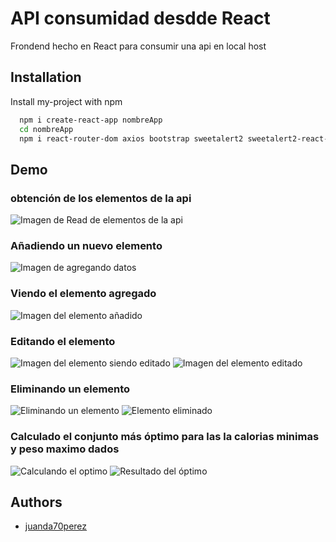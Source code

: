 # API consumidad desdde React

Frondend hecho en React para consumir una api en local host
## Installation

Install my-project with npm

```bash
  npm i create-react-app nombreApp
  cd nombreApp
  npm i react-router-dom axios bootstrap sweetalert2 sweetalert2-react-content @fortawesome/fontawesome-free
```
## Demo
### obtención de los elementos de la api
![Imagen de Read de elementos de la api](https://github.com/juanda70perez/prueba_tecnica/assets/110078515/0e651695-e29e-4656-ada4-709b167f19f6)
### Añadiendo un nuevo elemento
![Imagen de agregando datos](https://github.com/juanda70perez/prueba_tecnica/assets/110078515/36282933-9b16-4e8e-828c-7a85937be969)
### Viendo el elemento agregado
![Imagen del elemento añadido](https://github.com/juanda70perez/prueba_tecnica/assets/110078515/cd89c43f-3183-4e98-b6c8-fa9ad7211666)
### Editando el elemento 
![Imagen del elemento siendo editado](https://github.com/juanda70perez/prueba_tecnica/assets/110078515/2852615b-565b-47c9-8943-e4d7b8ddb871)
![Imagen del elemento editado](https://github.com/juanda70perez/prueba_tecnica/assets/110078515/8bacd0d6-0e9b-4151-abdc-0b0d42566a7b)
### Eliminando un elemento
![Eliminando un elemento](https://github.com/juanda70perez/prueba_tecnica/assets/110078515/111c1df9-7ca7-49d2-90a8-37cbdb643152)
![Elemento eliminado](https://github.com/juanda70perez/prueba_tecnica/assets/110078515/5f5a6ba4-0568-4fc4-9cbe-60c41504ae0f)
### Calculado el conjunto más óptimo para las la calorias minimas y peso maximo dados
![Calculando el optimo](https://github.com/juanda70perez/prueba_tecnica/assets/110078515/0f868924-cf5a-48c1-9be9-ad886a220366)
![Resultado del óptimo](https://github.com/juanda70perez/prueba_tecnica/assets/110078515/556d2520-9d38-4953-84aa-122500eaa2c3)

## Authors

- [juanda70perez](https://github.com/juanda70perez)

